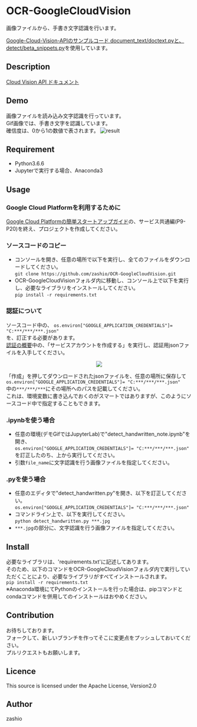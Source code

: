 OCR-GoogleCloudVision
====

画像ファイルから、手書き文字認識を行います。    

[Google-Cloud-Vision-APIのサンプルコード document_text/doctext.pyと、detect/beta_snippets.py](https://github.com/GoogleCloudPlatform/python-docs-samples/tree/master/vision/cloud-client/)を使用しています。


## Description
[Cloud Vision API ドキュメント](https://cloud.google.com/vision/docs/)  


## Demo
画像ファイルを読み込み文字認識を行っています。  
Gif画像では、手書き文字を認識しています。  
確信度は、0から1の数値で表されます。
![result](https://github.com/zashio/OCR-GoogleCloudVision/blob/master/GoogleOCRDemo.gif)  


## Requirement
- Python3.6.6  
- Jupyterで実行する場合、Anaconda3  


## Usage

### Google Cloud Platformを利用するために
[Google Cloud Platformの簡単スタートアップガイド](http://goo.gl/ua5fQw)の、サービス共通編(P9-P20)を終え、プロジェクトを作成してください。

### ソースコードのコピー
- コンソールを開き、任意の場所で以下を実行し、全てのファイルをダウンロードしてください。  
`git clone https://github.com/zashio/OCR-GoogleCloudVision.git`  
- OCR-GoogleCloudVisionフォルダ内に移動し、コンソール上で以下を実行し、必要なライブラリをインストールしてください。  
`pip install -r requirements.txt`   

### 認証について  
ソースコード中の、
`os.environ["GOOGLE_APPLICATION_CREDENTIALS"]= "C:***/***/***.json"`  
を、訂正する必要があります。  
[認証の概要](https://cloud.google.com/docs/authentication/getting-started)中の、「サービスアカウントを作成する」を実行し、認証用jsonファイルを入手してください。  
<div align="center">
<img src=https://github.com/zashio/OCR-GoogleCloudVision/blob/master/CreateServiceAccountKey.png "GetJson">
</div>
  
「作成」を押してダウンロードされたjsonファイルを、任意の場所に保存して  
`os.environ["GOOGLE_APPLICATION_CREDENTIALS"]= "C:***/***/***.json"`  
中の`***/***/***`にその場所へのパスを記載してください。  
これは、環境変数に書き込んでおくのがスマートではありますが、このようにソースコード中で指定することもできます。  
  
### .ipynbを使う場合
- 任意の環境(デモGifではJupyterLab)で"detect_handwritten_note.ipynb"を開き、  
`os.environ["GOOGLE_APPLICATION_CREDENTIALS"]= "C:***/***/***.json"`  
を訂正したのち、上から実行してください。  
- 引数`file_name`に文字認識を行う画像ファイルを指定してください。  
  
### .pyを使う場合
- 任意のエディタで"detect_handwritten.py"を開き、以下を訂正してください。  
`os.environ["GOOGLE_APPLICATION_CREDENTIALS"]= "C:***/***/***.json"`  
- コマンドライン上で、以下を実行してください。  
`python detect_handwritten.py ***.jpg`  
- `***.jpg`の部分に、文字認識を行う画像ファイルを指定してください。  

## Install
必要なライブラリは、'requirements.txt'に記述してあります。  
そのため、以下のコマンドをOCR-GoogleCloudVisionフォルダ内で実行していただくことにより、必要なライブラリがすべてインストールされます。  
`pip install -r requirements.txt`  
※Anaconda環境にてPythonのインストールを行った場合は、pipコマンドとcondaコマンドを併用してのインストールはおやめください。


## Contribution  
お待ちしております。  
フォークして、新しいブランチを作ってそこに変更点をプッシュしておいてください。  
プルリクエストもお願いします。  

## Licence  
This source is licensed under the Apache License, Version2.0

## Author
zashio
